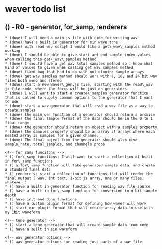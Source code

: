 # waver todo list

## () - R0 - generator, for_samp, renderers
    * (done) I will need a main js file with code for writing wav
    * (done) have a built in generator for sin wave tone
    * (done) with read wav script I would like a get\_wav\_samples method working    
    * (done) I should be able to give start and end sample index values when calling this get\_wav\_samples method
    * (done) I should have a get wav total samples method so I know what kind of values to given when calling get wav samples method
    * (done) fixed bug that had to do with not cloning sample arrays
    * (done) get wav samples method should work with 8, 16, and 24 bit wav files both mono and stereo
    * (done) start a new waver\_gen.js file, starting with the read\_wav js file code, where the focus will be just on generators
    * (done) I will want to start a create\_samples generator function that is called to supply common options to the generator that I want to use
    * (done) start a wav generator that will read a wav file as a way to create samples
    * (done) the main gen function of a generator should return a promise
    * (done) the final sample format of the data should be in the 0 to 1 float range
    * (done) the generator should return an object with a samples property
    * (done) the samples property should be an array of arrays where each nested array is samples for a given channel
    * (done) The final object from the generator should also give sample_rate, total_samples, and channels props
    
    <!-- for samp funcitons -->
    * () for\_samp functions: I will want to start a collection of built in for\_samp functions
    * () a for\_samp function will take generated sample data, and create a standard final data
    * () renderers: start a collection of functions that will render the final output ( wav, int text, 1-bit js array, one or many files, whatever ) 
    * () have a built in generator function for reading wav file source
    * () have a built in for\_samp function for conversion to n bit sample depth
    * () have init and done functions
    * () have a custom plugin format for defining how waver will work
    * () start one plugin format that will create array data to use with my 1bit waveform
    
    <!-- tone generator -->
    * () start a tone generator that will create sample data from code
    * () have a built in sin waveform
    
    <!-- wav generator options -->
    * () wav generator options for reading just parts of a wav file
    
    
   
